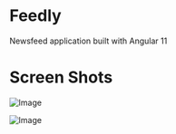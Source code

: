 # Feedly
Newsfeed application built with Angular 11

# Screen Shots

![Image](https://github.com/zimejin/Newsfeed-app/blob/main/localhost_4000_user-feed(iPhone%20X).png?raw=true)

![Image](https://github.com/zimejin/Newsfeed-app/blob/main/localhost_4000_user-feed(iPhone%20X).png?raw=true)
